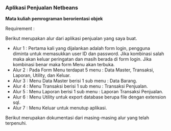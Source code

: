 <h3>Aplikasi Penjualan Netbeans</h3>
<b>Mata kuliah pemrograman berorientasi objek</b>

Requirement :  

Berikut merupakan alur dari aplikasi penjualan yang saya buat.
- Alur 1 : Pertama kali yang dijalankan adalah form login, pengguna diminta untuk memasukkan user ID dan password.
  Jika kombinasi salah maka akan keluar peringatan dan masih berada di form login. Jika kombinasi benar maka form Menu akan terbuka.
- Alur 2 : Pada Form Menu terdapat 5 menu : Data Master, Transaksi, Laporan, Utility, dan Keluar.
- Alur 3 : Menu Data Master berisi 1 sub menu : Data Barang.
- Alur 4 : Menu Transaksi berisi 1 sub menu : Transaksi Penjualan.
- Alur 5 : Menu Laporan berisi 1 sub menu : Laporan Transaksi Penjualan.
- Alur 6 : Menu Utility untuk export database berupa file dengan extension sql.
- Alur 7 : Menu Keluar untuk menutup aplikasi.

Berikut merupakan dokumentasi dari masing-masing alur yang telah terpenuhi.
